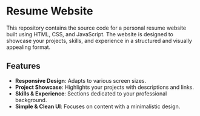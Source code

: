 # Resume Website

This repository contains the source code for a personal resume website built using HTML, CSS, and JavaScript. The website is designed to showcase your projects, skills, and experience in a structured and visually appealing format.

## Features

- **Responsive Design**: Adapts to various screen sizes.
- **Project Showcase**: Highlights your projects with descriptions and links.
- **Skills & Experience**: Sections dedicated to your professional background.
- **Simple & Clean UI**: Focuses on content with a minimalistic design.
